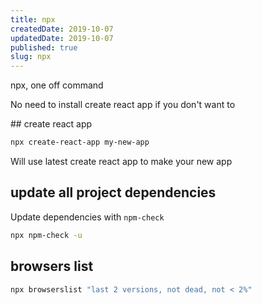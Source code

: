 ```yaml
---
title: npx
createdDate: 2019-10-07
updatedDate: 2019-10-07
published: true
slug: npx
---
```


npx, one off command

No need to install create react app if you don't want to

## create react app

```bash
npx create-react-app my-new-app
```

Will use latest create react app to make your new app

## update all project dependencies

Update dependencies with `npm-check`

```bash
npx npm-check -u
```

## browsers list

```bash
npx browserslist "last 2 versions, not dead, not < 2%"
```
